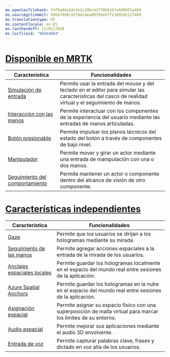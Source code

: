 ```yaml
---
ms.openlocfilehash: f4f9a04a2de5e2c10bc43770bb1bfe9d00f3a4b6
ms.sourcegitcommit: d56e7dd6c917ddc4ead0792ebff21891921174b9
ms.translationtype: HT
ms.contentlocale: es-ES
ms.lasthandoff: 12/03/2020
ms.locfileid: "96564084"
---
```

# <a name="available-in-mrtk"></a>[Disponible en MRTK](#tab/mrtk)

|  Característica  |  Funcionalidades  |
| --- | --- |
| [Simulación de entrada](https://microsoft.github.io/MixedReality-UXTools-Unreal/Docs/InputSimulation.html) | Permite usar la entrada del mouse y del teclado en el editor para simular las características del casco de realidad virtual y el seguimiento de manos. |
| [Interacción con las manos](https://microsoft.github.io/MixedReality-UXTools-Unreal/Docs/HandInteraction.html) | Permite interactuar con los componentes de la experiencia del usuario mediante las entradas de manos articuladas. |
| [Botón presionable](https://microsoft.github.io/MixedReality-UXTools-Unreal/Docs/PressableButton.html) | Permite impulsar los planos técnicos del estado del botón a través de componentes de bajo nivel. |
| [Manipulador](https://microsoft.github.io/MixedReality-UXTools-Unreal/Docs/Manipulator.html) | Permite mover y girar un actor mediante una entrada de manipulación con una o dos manos. |
| [Seguimiento del comportamiento](https://microsoft.github.io/MixedReality-UXTools-Unreal/Docs/FollowComponent.html) | Permite mantener un actor o componente dentro del alcance de visión de otro componente. |

# <a name="standalone-features"></a>[Características independientes](#tab/standalone)

|  Característica  |  Funcionalidades  |
| --- | --- |
| [Gaze](../unreal/unreal-gaze-input.md) | Permite que los usuarios se dirijan a los hologramas mediante su mirada. |
| [Seguimiento de las manos](../unreal/unreal-hand-tracking.md) | Permite agregar acciones espaciales a la entrada de la mirada de los usuarios. |
| [Anclajes espaciales locales](../unreal/unreal-spatial-anchors.md) | Permite guardar los hologramas localmente en el espacio del mundo real entre sesiones de la aplicación. |
| [Azure Spatial Anchors](../unreal/unreal-azure-spatial-anchors.md) | Permite guardar los hologramas en la nube en el espacio del mundo real entre sesiones de la aplicación. |
| [Asignación espacial](../unreal/unreal-spatial-mapping.md) | Permite asignar su espacio físico con una superposición de malla virtual para marcar los límites de su entorno. |
| [Audio espacial](../unreal/unreal-spatial-audio.md) | Permite mejorar sus aplicaciones mediante el audio 3D envolvente. |
| [Entrada de voz](../unreal/unreal-voice-input.md) | Permite capturar palabras clave, frases y dictado en voz alta de los usuarios.|

